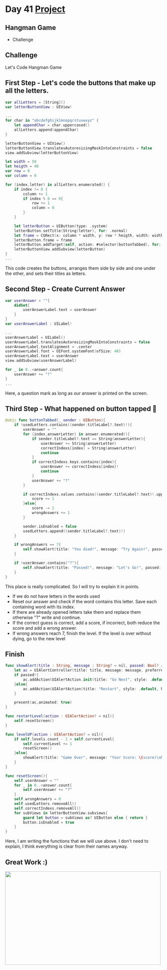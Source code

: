 # Day 41 <a href="https://github.com/devmehmetates/365-day-of-code/tree/main/Project/Day41-Challenge"> Project </a>

##  Hangman Game

+ Challenge

## Challenge
Let's Code Hangman Game

## First Step - Let's code the buttons that make up all the letters.
```swift
var allLetters = [String]()
var letterButtonView : UIView!

...
for char in "abcdefghijklmnopqrstuvwxyz" {
    let appendChar = char.uppercased()
    allLetters.append(appendChar)
}

letterButtonView = UIView()
letterButtonView.translatesAutoresizingMaskIntoConstraints = false
view.addSubview(letterButtonView)

let width = 50
let heigth = 40
var row = 0
var column = 0

for (index,letter) in allLetters.enumerated() {
    if index != 0 {
        column += 1
        if index % 6 == 0{
            row += 1
            column = 0
        }
    }

    let letterButton = UIButton(type: .system)
    letterButton.setTitle(String(letter), for: .normal)
    let frame = CGRect(x: column * width, y: row * heigth, width: width, height: heigth)
    letterButton.frame = frame
    letterButton.addTarget(self, action: #selector(buttonTabbed), for: .touchUpInside)
    letterButtonView.addSubview(letterButton)
}
...
```
This code creates the buttons, arranges them side by side and one under the other, and sets their titles as letters.

## Second Step - Create Current Answer
```swift
var userAnswer = ""{
    didSet{
        userAnswerLabel.text = userAnswer
    }
}
var userAnswerLabel : UILabel!

...
userAnswerLabel = UILabel()
userAnswerLabel.translatesAutoresizingMaskIntoConstraints = false
userAnswerLabel.textAlignment = .center
userAnswerLabel.font = UIFont.systemFont(ofSize: 40)
userAnswerLabel.text = userAnswer
view.addSubview(userAnswerLabel)

for _ in 0..<answer.count{
    userAnswer += "?"
}
...
```
Here, a question mark as long as our answer is printed on the screen.

## Third Step - What happened on button tapped 🤯
```swift
@objc func buttonTabbed(_ sender : UIButton){
    if !usedLetters.contains((sender.titleLabel?.text)!){
        userAnswer = ""
        for (index,answerLetter) in answer.enumerated(){
            if sender.titleLabel?.text == String(answerLetter){
                userAnswer += String(answerLetter)
                correctIndexs[index] = String(answerLetter)
                continue
            }
            if correctIndexs.keys.contains(index){
                userAnswer += correctIndexs[index]!
                continue
            }
            userAnswer += "?"
        }

        if correctIndexs.values.contains((sender.titleLabel?.text)!.uppercased()) {
            score += 1
        }else{
            score -= 1
            wrongAnswers += 1
        }

        sender.isEnabled = false
        usedLetters.append((sender.titleLabel?.text)!)
    }

    if wrongAnswers == 7{
        self.showAlert(title: "You died!", message: "Try Again!", passed: false)
    }

    if !userAnswer.contains("?"){
        self.showAlert(title: "Passed!", message: "Let's Go!", passed: true)
    }
}
```
This place is really complicated. So I will try to explain it in points.
+ If we do not have letters in the words used
+ Reset our answer and check if the word contains this letter. Save each containing word with its index.
+ If there are already opened letters take them and replace them otherwise "?" write and continue.
+ If the correct guess is correct, add a score, if incorrect, both reduce the score and add a wrong answer.
+ If wrong answers reach 7, finish the level. If the level is over without dying, go to the new level

## Finish
```swift
func showAlert(title : String, message : String? = nil, passed: Bool? = false){
    let ac = UIAlertController(title: title, message: message, preferredStyle: .alert)
    if passed!{
        ac.addAction(UIAlertAction.init(title: "Go Next", style: .default, handler: levelUP))
    }else{
        ac.addAction(UIAlertAction(title: "Restart", style: .default, handler: restartLevel))
    }

    present(ac,animated: true)
}

func restartLevel(action : UIAlertAction? = nil){
    self.resetScreen()
}

func levelUP(action : UIAlertAction? = nil){
    if self.levels.count - 1 > self.currentLevel{
        self.currentLevel += 1
        resetScreen()
    }else{
        showAlert(title: "Game Over", message: "Your Score: \(score)\nMaybe you wanna replay this level?", passed: false)
    }
}

func resetScreen(){
    self.userAnswer = ""
    for _ in 0..<answer.count{
        self.userAnswer += "?"
    }
    self.wrongAnswers = 0
    self.usedLetters.removeAll()
    self.correctIndexs.removeAll()
    for subViews in letterButtonView.subviews{
        guard let button = subViews as? UIButton else { return }
        button.isEnabled = true
    }
}
```
Here, I am writing the functions that we will use above. I don't need to explain, I think everything is clear from their names anyway.

## Great Work :)

<img src="https://c.tenor.com/Bpv9wTLKMskAAAAC/computer-nerds.gif" width="500" height="300"/>

